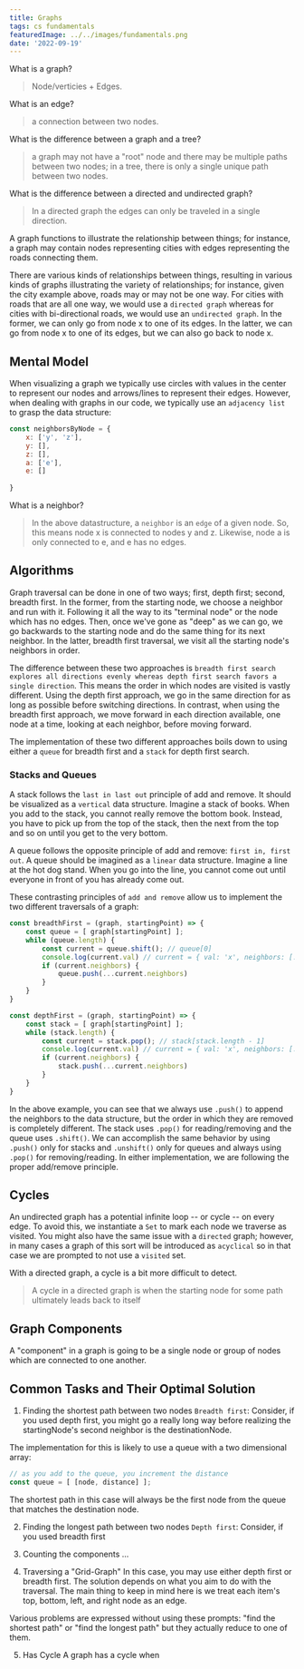 ```yaml
---
title: Graphs
tags: cs fundamentals
featuredImage: ../../images/fundamentals.png
date: '2022-09-19'
---
```


What is a graph?
> Node/verticies + Edges.

What is an edge?
> a connection between two nodes.

What is the difference between a graph and a tree?
> a graph may not have a "root" node and there may be multiple paths between two nodes; in a tree, there is only a single unique path between two nodes.

What is the difference between a directed and undirected graph?
> In a directed graph the edges can only be traveled in a single direction.

A graph functions to illustrate the relationship between things; for instance, a graph may contain nodes representing cities with edges representing the roads connecting them.

There are various kinds of relationships between things, resulting in various kinds of graphs illustrating the variety of relationships; for instance, given the city example above, roads may or may not be one way. For cities with roads that are all one way, we would use a `directed graph` whereas for cities with bi-directional roads, we would use an `undirected graph`. In the former, we can only go from node x to one of its edges. In the latter, we can go from node x to one of its edges, but we can also go back to node x.

## Mental Model

When visualizing a graph we typically use circles with values in the center to represent our nodes and arrows/lines to represent their edges. However, when dealing with graphs in our code, we typically use an `adjacency list` to grasp the data structure:

```javascript
const neighborsByNode = {
    x: ['y', 'z'],
    y: [],
    z: [],
    a: ['e'],
    e: []
    
}
```
What is a neighbor?
> In the above datastructure, a `neighbor` is an `edge` of a given node. So, this means node x is connected to nodes y and z. Likewise, node a is only connected to e, and e has no edges.

## Algorithms

Graph traversal can be done in one of two ways; first, depth first; second, breadth first. In the former, from the starting node, we choose a neighbor and run with it. Following it all the way to its "terminal node" or the node which has no edges. Then, once we've gone as "deep" as we can go, we go backwards to the starting node and do the same thing for its next neighbor. In the latter, breadth first traversal, we visit all the starting node's neighbors in order.

The difference between these two approaches is `breadth first search explores all directions evenly whereas depth first search favors a single direction`. This means the order in which nodes are visited is vastly different. Using the depth first approach, we go in the same direction for as long as possible before switching directions. In contrast, when using the breadth first approach, we move forward in each direction available, one node at a time, looking at each neighbor, before moving forward.

The implementation of these two different approaches boils down to using either a `queue` for breadth first and a `stack` for depth first search.

### Stacks and Queues

A stack follows the `last in last out` principle of add and remove. It should be visualized as a `vertical` data structure. Imagine a stack of books. When you add to the stack, you cannot really remove the bottom book. Instead, you have to pick up from the top of the stack, then the next from the top and so on until you get to the very bottom.

A queue follows the opposite principle of add and remove: `first in, first out`. A queue should be imagined as a `linear` data structure. Imagine a line at the hot dog stand. When you go into the line, you cannot come out until everyone in front of you has already come out.

These contrasting principles of `add and remove` allow us to implement the two different traversals of a graph:

```javascript
const breadthFirst = (graph, startingPoint) => {
    const queue = [ graph[startingPoint] ];
    while (queue.length) {
        const current = queue.shift(); // queue[0]
        console.log(current.val) // current = { val: 'x', neighbors: [...]}
        if (current.neighbors) {
            queue.push(...current.neighbors)
        }
    }
}

const depthFirst = (graph, startingPoint) => {
    const stack = [ graph[startingPoint] ];
    while (stack.length) {
        const current = stack.pop(); // stack[stack.length - 1]
        console.log(current.val) // current = { val: 'x', neighbors: [...]}
        if (current.neighbors) {
            stack.push(...current.neighbors)
        }
    }
}
```
In the above example, you can see that we always use `.push()` to append the neighbors to the data structure, but the order in which they are removed is completely different. The stack uses `.pop()` for reading/removing and the queue uses `.shift()`. We can accomplish the same behavior by using `.push()` only for stacks and `.unshift()` only for queues and always using `.pop()` for removing/reading. In either implementation, we are following the proper add/remove principle.

## Cycles
An undirected graph has a potential infinite loop -- or cycle -- on every edge. To avoid this, we instantiate a `Set` to mark each node we traverse as visited. You might also have the same issue with a `directed` graph; however, in many cases a graph of this sort will be introduced as `acyclical` so in that case we are prompted to not use a `visited` set.

With a directed graph, a cycle is a bit more difficult to detect.

> A cycle in a directed graph is when the starting node for some path ultimately leads back to itself

## Graph Components
A "component" in a graph is going to be a single node or group of nodes which are connected to one another. 

## Common Tasks and Their Optimal Solution
1. Finding the shortest path between two nodes
`Breadth first`: Consider, if you used depth first, you might go a really long way before realizing the startingNode's second neighbor is the destinationNode.

The implementation for this is likely to use a queue with a two dimensional array:

```javascript
// as you add to the queue, you increment the distance
const queue = [ [node, distance] ];
```
The shortest path in this case will always be the first node from the queue that matches the destination node.

2. Finding the longest path between two nodes
`Depth first`: Consider, if you used breadth first

3. Counting the components
...

4. Traversing a "Grid-Graph"
In this case, you may use either depth first or breadth first. The solution depends on what you aim to do with the traversal. The main thing to keep in mind here is we treat each item's top, bottom, left, and right node as an edge.

Various problems are expressed without using these prompts: "find the shortest path" or "find the longest path" but they actually reduce to one of them. 

5. Has Cycle
A graph has a cycle when 